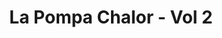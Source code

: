 ---
published: true
title: 'La Pompa Chalor - Vol 2'
collection: ailleurs
release_date: '2012-03-27 00:00:00'
image:
    user/pages/01.Emissions/ailleurs-19/ouiedire_ailleurs-19_cover-1.png: { name: ouiedire_ailleurs-19_cover-1.png, type: image/png, size: 308304, path: user/pages/01.Emissions/ailleurs-19/ouiedire_ailleurs-19_cover-1.png }
number: '19'
slug: ailleurs-19
taxonomy:
    dj: 'Marc De Blanchard'
    artist: ['Aníbal Velásquez Y Su Conjunto', Batida, 'Dave Dee, Dozy, Beaky, Mick &Tich', 'Dick El Demasiado', ESDLCP, 'Grupo 606', 'Healer Selecta', 'Jean-Jacques Perrey & Gershon Kingsley', 'Jessie Evans', 'Jonathan Richman & The Modern Lovers', 'Konono N1', 'Las Rubias del Norte', Lemonade, 'Les Aiglons de basse terre', 'Los Demonios de Mantaro', 'Manuel J Grotesque et ses amis', 'Maxime Robin', 'Mighty Shadow', Peregoyo, 'Piero Umiliani', 'Uproot Andy & Geko Jones', 'Yma Sumac']
playlists:
    - { title: null, tracks: [{ timecode: '00:00:00', artists: ['Healer Selecta'], title: 'Twangy Batucada' }, { timecode: '00:02:26', artists: ['Yma Sumac'], title: 'Malambo No. 1' }, { timecode: '00:04:05', artists: ['Los Demonios de Mantaro'], title: Liliana }, { timecode: '00:05:20', artists: ['Jean-Jacques Perrey & Gershon Kingsley'], title: 'One Note Samba' }, { timecode: '00:07:23', artists: ['Aníbal Velásquez Y Su Conjunto'], title: 'Mambo Loco' }, { timecode: '00:10:13', artists: ['Dave Dee, Dozy, Beaky, Mick &Tich'], title: Zabadak }, { timecode: '00:13:51', artists: ['Jessie Evans'], title: 'Let Me On' }, { timecode: '00:17:03', artists: ['Maxime Robin'], title: 'Cleveland Shuffle (pattern funk)' }, { timecode: '00:19:56', artists: ['Grupo 606'], title: 'Rompe,cruza O Ayúdame' }, { timecode: '00:21:49', artists: ['Uproot Andy & Geko Jones'], title: 'Manuelita RMX' }, { timecode: '00:25:17', artists: [Batida], title: 'Bazuka (Quem Me Rusgou)' }, { timecode: '00:27:41', artists: ['Manuel J Grotesque et ses amis'], title: 'Juan Maquina' }, { timecode: '00:29:42', artists: ['Jonathan Richman & The Modern Lovers'], title: 'Egyptian Reggae' }, { timecode: '00:32:14', artists: ['Les Aiglons de basse terre'], title: 'Chombo Merenge' }, { timecode: '00:36:34', artists: ['Mighty Shadow'], title: 'Dat Soca Boat' }, { timecode: '00:38:48', artists: [Lemonade], title: Lifted }, { timecode: '00:41:14', artists: ['Las Rubias del Norte'], title: 'Porque Te Vas' }, { timecode: '00:45:11', artists: ['Dick El Demasiado'], title: 'Pumpi Pumpi Pumpi' }, { timecode: '00:47:35', artists: ['Piero Umiliani'], title: 'The Party' }, { timecode: '00:48:42', artists: [Peregoyo], title: 'Caranito (Natural Self RMX)' }, { timecode: '00:52:35', artists: ['Konono N1'], title: Guiyome }, { timecode: '00:54:24', artists: [ESDLCP], title: 'En la medida de lo posible' }] }
presentation: ''
image_hd:
    user/pages/01.Emissions/ailleurs-19/ouiedire_ailleurs-19_cover_hd.png: { name: ouiedire_ailleurs-19_cover_hd.png, type: image/png, size: 308304, path: user/pages/01.Emissions/ailleurs-19/ouiedire_ailleurs-19_cover_hd.png }

---